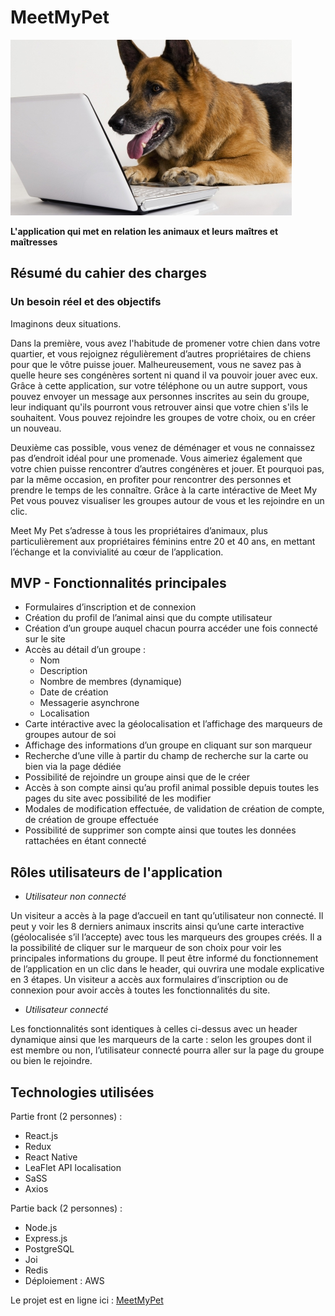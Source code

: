 # MeetMyPet
![image de chien](./meetmypet/public/image/modal1.jpg)

**L'application qui met en relation les animaux et leurs maîtres et maîtresses**

## Résumé du cahier des charges 

### Un besoin réel et des objectifs

Imaginons deux situations. 
<p> 
Dans la première, vous avez l'habitude de promener votre chien dans votre quartier, et vous rejoignez régulièrement d’autres propriétaires de chiens pour que le vôtre puisse jouer. Malheureusement, vous ne savez pas à quelle heure ses congénères sortent ni quand il va pouvoir jouer avec eux. Grâce à cette application, sur votre téléphone ou un autre support, vous pouvez envoyer un message aux personnes inscrites au sein du groupe, leur indiquant qu'ils pourront vous retrouver ainsi que votre chien s'ils le souhaitent. Vous pouvez rejoindre les groupes de votre choix, ou en créer un nouveau. 
</p>
<p>Deuxième cas possible, vous venez de déménager et vous ne connaissez pas d’endroit idéal pour une promenade. Vous aimeriez également que votre chien puisse rencontrer d’autres congénères et jouer. Et pourquoi pas, par la même occasion, en profiter pour rencontrer des personnes et prendre le temps de les connaître. Grâce à la carte intéractive de Meet My Pet vous pouvez visualiser les groupes autour de vous et les rejoindre en un clic.
</p>
<p>
Meet My Pet s’adresse à tous les propriétaires d’animaux, plus particulièrement aux propriétaires féminins entre 20 et 40 ans, en mettant l’échange et la convivialité au cœur de l’application.
</p>

## MVP - Fonctionnalités principales

- Formulaires d’inscription et de connexion
- Création du profil de l’animal ainsi que du compte utilisateur
- Création d’un groupe auquel chacun pourra accéder une fois connecté sur le site
- Accès au détail d’un groupe : 
  * Nom
  * Description 
  * Nombre de membres (dynamique)
  * Date de création
  * Messagerie asynchrone
  * Localisation
- Carte intéractive avec la géolocalisation et l’affichage des marqueurs de groupes autour de soi
- Affichage des informations d’un groupe en cliquant sur son marqueur
- Recherche d’une ville à partir du champ de recherche sur la carte ou bien via la page dédiée
- Possibilité de rejoindre un groupe ainsi que de le créer
- Accès à son compte ainsi qu’au profil animal  possible depuis toutes les pages du site avec possibilité de les modifier
- Modales de modification effectuée, de validation de création de compte, de création de groupe effectuée
- Possibilité de supprimer son compte ainsi que toutes les données rattachées en étant connecté


## Rôles utilisateurs de l'application 

- *Utilisateur non connecté*
  
Un visiteur a accès à la page d’accueil en tant qu’utilisateur non connecté. Il peut y voir les 8 derniers animaux inscrits ainsi qu’une carte interactive (géolocalisée s’il l’accepte) avec tous les marqueurs des groupes créés. Il a la possibilité de cliquer sur le marqueur de son choix pour voir les principales informations du groupe. Il peut être informé du fonctionnement de l’application en un clic dans le header, qui ouvrira une modale explicative en 3 étapes. Un visiteur a accès aux formulaires d’inscription ou de connexion pour avoir accès à toutes les fonctionnalités du site.

- *Utilisateur connecté*
  
Les fonctionnalités sont identiques à celles ci-dessus avec un header dynamique ainsi que les marqueurs de la carte : selon les groupes dont il est membre ou non, l’utilisateur connecté pourra aller sur la page du groupe ou bien le rejoindre.

## Technologies utilisées

Partie front (2 personnes) :
  * React.js
  * Redux
  * React Native
  * LeaFlet API localisation
  * SaSS
  * Axios

Partie back (2 personnes) :
* Node.js
* Express.js
* PostgreSQL
* Joi
* Redis
* Déploiement : AWS


Le projet est en ligne ici : [MeetMyPet](http://ec2-100-26-211-150.compute-1.amazonawscom:3000/)
